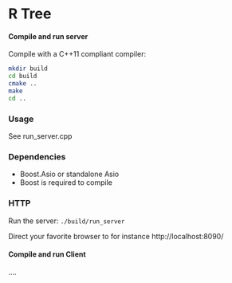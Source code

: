 R Tree
========

#### Compile and run server

Compile with a C++11 compliant compiler:
```sh
mkdir build
cd build
cmake ..
make
cd ..
```

### Usage

See run_server.cpp

### Dependencies

* Boost.Asio or standalone Asio
* Boost is required to compile

### HTTP

Run the server: `./build/run_server`

Direct your favorite browser to for instance http://localhost:8090/

#### Compile and run Client

....
